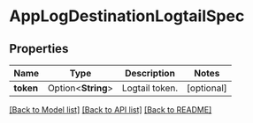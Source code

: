 # AppLogDestinationLogtailSpec

## Properties

Name | Type | Description | Notes
------------ | ------------- | ------------- | -------------
**token** | Option<**String**> | Logtail token. | [optional]

[[Back to Model list]](../README.md#documentation-for-models) [[Back to API list]](../README.md#documentation-for-api-endpoints) [[Back to README]](../README.md)


